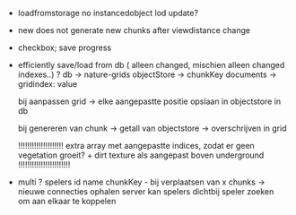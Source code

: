 - loadfromstorage no instancedobject lod update?

- new does not generate new chunks after viewdistance change

- checkbox; save progress

- efficiently save/load from db ( alleen changed, mischien alleen changed indexes..) ?
    db -> nature-grids
    objectStore -> chunkKey
    documents -> gridindex: value

    bij aanpassen grid -> elke aangepastte positie opslaan in objectstore in db

    bij genereren van chunk -> getall van objectstore -> overschrijven in grid

    !!!!!!!!!!!!!!!!!!!!   extra array met aangepastte indices, zodat er geen vegetation groeit? + dirt texture als aangepast boven underground    !!!!!!!!!!!!!!!!!!!!!!!



- multi ?
    spelers id name chunkKey - bij verplaatsen van x chunks -> nieuwe connecties ophalen
    server kan spelers dichtbij speler zoeken om aan elkaar te koppelen 